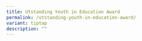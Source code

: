 ```yaml
---
title: Utstanding Youth in Education Award
permalink: /utstanding-youth-in-education-award/
variant: tiptap
description: ""
---
```

